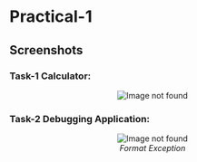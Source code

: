 # Practical-1

## Screenshots

<h3>Task-1 Calculator:</h3>
<p align="center">
  <img src="https://user-images.githubusercontent.com/124888034/235419153-049d14cc-fd92-493f-8af3-921ea9cf0a43.PNG" alt="Image not found"/>
</p>

<h3>Task-2 Debugging Application:</h3>
<p align="center">
  <img src="https://user-images.githubusercontent.com/124888034/235423615-0f35a986-6dc4-483e-9f0f-95f9c5d6606f.png" alt="Image not found"/>
  <br>
  <em>Format Exception</em>
</p>

